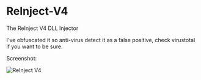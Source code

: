 # ReInject-V4
The ReInject V4 DLL Injector


I've obfuscated it so anti-virus detect it as a false positive, check virustotal if you want to be sure.

Screenshot:

![ReInject V4](https://imgur.com/DOqOuii.png)
